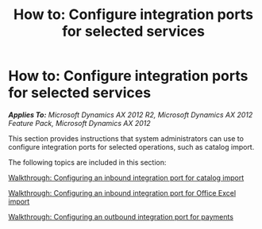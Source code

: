 ﻿---
title: 'How to: Configure integration ports for selected services'
TOCTitle: 'How to: Configure integration ports for selected services'
ms:assetid: 32ac59a8-8ffe-48dc-bad6-879803498dab
ms:mtpsurl: https://technet.microsoft.com/en-us/library/Hh533447(v=AX.60)
ms:contentKeyID: 39056463
ms.date: 11/07/2012
mtps_version: v=AX.60
---

# How to: Configure integration ports for selected services 


_**Applies To:** Microsoft Dynamics AX 2012 R2, Microsoft Dynamics AX 2012 Feature Pack, Microsoft Dynamics AX 2012_

This section provides instructions that system administrators can use to configure integration ports for selected operations, such as catalog import.

The following topics are included in this section:

[Walkthrough: Configuring an inbound integration port for catalog import](walkthrough-configuring-an-inbound-integration-port-for-catalog-import.md)

[Walkthrough: Configuring an inbound integration port for Office Excel import](walkthrough-configuring-an-inbound-integration-port-for-office-excel-import.md)

[Walkthrough: Configuring an outbound integration port for payments](walkthrough-configuring-an-outbound-integration-port-for-payments.md)

